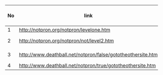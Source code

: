 No | link                                                         | username | password | hints& solution (to proceed)
---|--------------------------------------------------------------|----------|----------|------------------------------------
1  | http://notpron.org/notpron/levelone.htm                      |          |          | click the door
2  | http://notpron.org/notpron/not/level2.htm                    |          |          | change url to ".../level2.htm"
3  | http://www.deathball.net/notpron/false/gototheothersite.htm  |          |          | change url to ".../true/..."
4  | http://www.deathball.net/notpron/true/gototheothersite.htm   |          |          |
